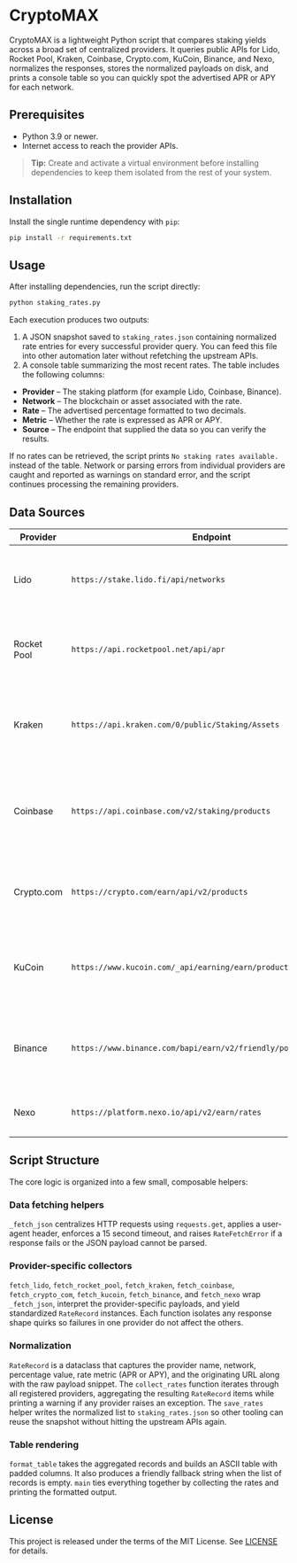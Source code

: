 # CryptoMAX

CryptoMAX is a lightweight Python script that compares staking yields across a broad set of centralized providers. It queries public APIs for Lido, Rocket Pool, Kraken, Coinbase, Crypto.com, KuCoin, Binance, and Nexo, normalizes the responses, stores the normalized payloads on disk, and prints a console table so you can quickly spot the advertised APR or APY for each network.

## Prerequisites

- Python 3.9 or newer.
- Internet access to reach the provider APIs.

> **Tip:** Create and activate a virtual environment before installing dependencies to keep them isolated from the rest of your system.

## Installation

Install the single runtime dependency with `pip`:

```bash
pip install -r requirements.txt
```

## Usage

After installing dependencies, run the script directly:

```bash
python staking_rates.py
```

Each execution produces two outputs:

1. A JSON snapshot saved to `staking_rates.json` containing normalized rate entries for every successful provider query. You can feed this file into other automation later without refetching the upstream APIs.
2. A console table summarizing the most recent rates. The table includes the following columns:

- **Provider** – The staking platform (for example Lido, Coinbase, Binance).
- **Network** – The blockchain or asset associated with the rate.
- **Rate** – The advertised percentage formatted to two decimals.
- **Metric** – Whether the rate is expressed as APR or APY.
- **Source** – The endpoint that supplied the data so you can verify the results.

If no rates can be retrieved, the script prints `No staking rates available.` instead of the table. Network or parsing errors from individual providers are caught and reported as warnings on standard error, and the script continues processing the remaining providers.

## Data Sources

| Provider     | Endpoint                                                             | Notes |
|--------------|----------------------------------------------------------------------|-------|
| Lido         | `https://stake.lido.fi/api/networks`                                  | Returns APY or APR per supported Lido network. |
| Rocket Pool  | `https://api.rocketpool.net/api/apr`                                  | Supplies the current Ethereum staking APR. |
| Kraken       | `https://api.kraken.com/0/public/Staking/Assets`                      | Lists supported staking assets with APR/APY figures. |
| Coinbase     | `https://api.coinbase.com/v2/staking/products`                        | Catalog of Coinbase staking assets and their quoted APYs. |
| Crypto.com   | `https://crypto.com/earn/api/v2/products`                             | Earn product inventory with reward rates. |
| KuCoin       | `https://www.kucoin.com/_api/earning/earn/product/list`               | KuCoin Earn listings including flexible and fixed terms. |
| Binance      | `https://www.binance.com/bapi/earn/v2/friendly/pos/product/list`      | Binance savings and staking rates for supported tokens. |
| Nexo         | `https://platform.nexo.io/api/v2/earn/rates`                          | Nexo earn rates for supported assets. |

## Script Structure

The core logic is organized into a few small, composable helpers:

### Data fetching helpers

`_fetch_json` centralizes HTTP requests using `requests.get`, applies a user-agent header, enforces a 15 second timeout, and raises `RateFetchError` if a response fails or the JSON payload cannot be parsed.

### Provider-specific collectors

`fetch_lido`, `fetch_rocket_pool`, `fetch_kraken`, `fetch_coinbase`, `fetch_crypto_com`, `fetch_kucoin`, `fetch_binance`, and `fetch_nexo` wrap `_fetch_json`, interpret the provider-specific payloads, and yield standardized `RateRecord` instances. Each function isolates any response shape quirks so failures in one provider do not affect the others.

### Normalization

`RateRecord` is a dataclass that captures the provider name, network, percentage value, rate metric (APR or APY), and the originating URL along with the raw payload snippet. The `collect_rates` function iterates through all registered providers, aggregating the resulting `RateRecord` items while printing a warning if any provider raises an exception. The `save_rates` helper writes the normalized list to `staking_rates.json` so other tooling can reuse the snapshot without hitting the upstream APIs again.

### Table rendering

`format_table` takes the aggregated records and builds an ASCII table with padded columns. It also produces a friendly fallback string when the list of records is empty. `main` ties everything together by collecting the rates and printing the formatted output.

## License

This project is released under the terms of the MIT License. See [LICENSE](LICENSE) for details.
